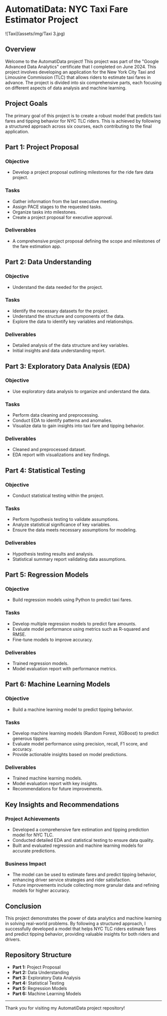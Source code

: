 # AutomatiData: NYC Taxi Fare Estimator Project

![Taxi](assets/img/Taxi 3.jpg)

## Overview

Welcome to the AutomatiData project! This project was part of the "Google Advanced Data Analytics" certificate that I completed on June 2024. This project involves developing an application for the New York City Taxi and Limousine Commission (TLC) that allows riders to estimate taxi fares in advance. The project is divided into six comprehensive parts, each focusing on different aspects of data analysis and machine learning. 

## Project Goals

The primary goal of this project is to create a robust model that predicts taxi fares and tipping behavior for NYC TLC riders. This is achieved by following a structured approach across six courses, each contributing to the final application.

## Part 1: Project Proposal

### Objective

- Develop a project proposal outlining milestones for the ride fare data project.

### Tasks

- Gather information from the last executive meeting.
- Assign PACE stages to the requested tasks.
- Organize tasks into milestones.
- Create a project proposal for executive approval.

### Deliverables

- A comprehensive project proposal defining the scope and milestones of the fare estimation app.

## Part 2: Data Understanding

### Objective

- Understand the data needed for the project.

### Tasks

- Identify the necessary datasets for the project.
- Understand the structure and components of the data.
- Explore the data to identify key variables and relationships.

### Deliverables

- Detailed analysis of the data structure and key variables.
- Initial insights and data understanding report.

## Part 3: Exploratory Data Analysis (EDA)

### Objective

- Use exploratory data analysis to organize and understand the data.

### Tasks

- Perform data cleaning and preprocessing.
- Conduct EDA to identify patterns and anomalies.
- Visualize data to gain insights into taxi fare and tipping behavior.

### Deliverables

- Cleaned and preprocessed dataset.
- EDA report with visualizations and key findings.

## Part 4: Statistical Testing

### Objective

- Conduct statistical testing within the project.

### Tasks

- Perform hypothesis testing to validate assumptions.
- Analyze statistical significance of key variables.
- Ensure the data meets necessary assumptions for modeling.

### Deliverables

- Hypothesis testing results and analysis.
- Statistical summary report validating data assumptions.

## Part 5: Regression Models

### Objective

- Build regression models using Python to predict taxi fares.

### Tasks

- Develop multiple regression models to predict fare amounts.
- Evaluate model performance using metrics such as R-squared and RMSE.
- Fine-tune models to improve accuracy.

### Deliverables

- Trained regression models.
- Model evaluation report with performance metrics.

## Part 6: Machine Learning Models

### Objective

- Build a machine learning model to predict tipping behavior.

### Tasks

- Develop machine learning models (Random Forest, XGBoost) to predict generous tippers.
- Evaluate model performance using precision, recall, F1 score, and accuracy.
- Provide actionable insights based on model predictions.

### Deliverables

- Trained machine learning models.
- Model evaluation report with key insights.
- Recommendations for future improvements.

## Key Insights and Recommendations

### Project Achievements

- Developed a comprehensive fare estimation and tipping prediction model for NYC TLC.
- Conducted detailed EDA and statistical testing to ensure data quality.
- Built and evaluated regression and machine learning models for accurate predictions.

### Business Impact

- The model can be used to estimate fares and predict tipping behavior, enhancing driver service strategies and rider satisfaction.
- Future improvements include collecting more granular data and refining models for higher accuracy.

## Conclusion

This project demonstrates the power of data analytics and machine learning in solving real-world problems. By following a structured approach, I successfully developed a model that helps NYC TLC riders estimate fares and predict tipping behavior, providing valuable insights for both riders and drivers.

## Repository Structure

- **Part 1:** Project Proposal
- **Part 2:** Data Understanding
- **Part 3:** Exploratory Data Analysis
- **Part 4:** Statistical Testing
- **Part 5:** Regression Models
- **Part 6:** Machine Learning Models

---

Thank you for visiting my AutomatiData project repository!


